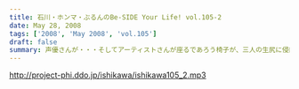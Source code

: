 ```yaml
---
title: 石川・ホンマ・ぶるんのBe-SIDE Your Life! vol.105-2
date: May 28, 2008
tags: ['2008', 'May 2008', 'vol.105']
draft: false
summary: 声優さんが・・・そしてアーティストさんが座るであろう椅子が、三人の生尻に侵蝕されていく！！！音声のみだからってなめんな！とばかりにリアル男尻祭。向かいにある泰明小学校からは見えないようにブラインドは真っ昼間だというのに閉め切っております。NAMAE
---
```


http://project-phi.ddo.jp/ishikawa/ishikawa105_2.mp3